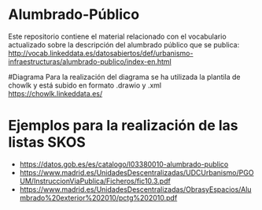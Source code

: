 # Alumbrado-Público

Este repositorio contiene el material relacionado con el vocabulario actualizado sobre la descripción del alumbrado público que se publica:
http://vocab.linkeddata.es/datosabiertos/def/urbanismo-infraestructuras/alumbrado-publico/index-en.html

#Diagrama
Para la realización del diagrama se ha utilizada la plantila de chowlk y está subido en formato .drawio y .xml
https://chowlk.linkeddata.es/

# Ejemplos para la realización de las listas SKOS

- https://datos.gob.es/es/catalogo/l03380010-alumbrado-publico
- https://www.madrid.es/UnidadesDescentralizadas/UDCUrbanismo/PGOUM/InstruccionViaPublica/Ficheros/fic10.3.pdf
- https://www.madrid.es/UnidadesDescentralizadas/ObrasyEspacios/Alumbrado%20exterior%202010/pctg%202010.pdf
